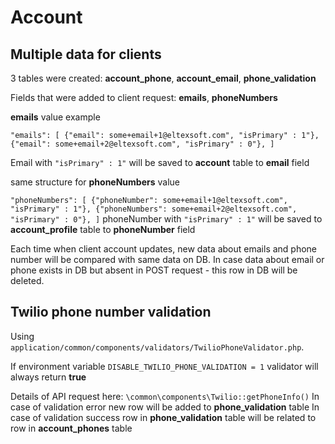 Account
=======

Multiple data for clients
-----
3 tables were created: **account_phone**, **account_email**, **phone_validation**

Fields that were added to client request: **emails**, **phoneNumbers**

**emails** value example

``
"emails": [
{"email": some+email+1@eltexsoft.com", "isPrimary" : 1"},
{"email": some+email+2@eltexsoft.com", "isPrimary" : 0"},
]
``

Email with ``"isPrimary" : 1"`` will be saved to **account** table to **email** field



same structure for **phoneNumbers** value

``
"phoneNumbers": [
{"phoneNumber": some+email+1@eltexsoft.com", "isPrimary" : 1"},
{"phoneNumbers": some+email+2@eltexsoft.com", "isPrimary" : 0"},
]
``
phoneNumber with ``"isPrimary" : 1"`` will be saved to **account_profile** table to **phoneNumber** field


Each time when client account updates, new data about emails and phone number will be compared with same data on DB. 
In case data about email or phone exists in DB but absent in POST request - this row in DB will be deleted. 

Twilio phone number validation
---
Using `application/common/components/validators/TwilioPhoneValidator.php`.

If environment variable `DISABLE_TWILIO_PHONE_VALIDATION = 1` validator will always return **true**

Details of API request here: `\common\components\Twilio::getPhoneInfo()`
In case of validation error new row will be added to **phone_validation** table
In case of validation success row in **phone_validation** table will be related to row in **account_phones** table

